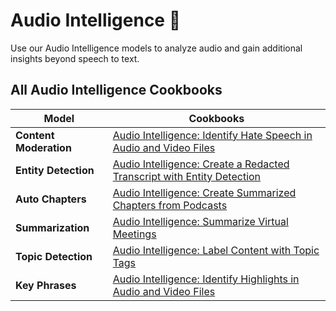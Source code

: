 # Audio Intelligence 🤖

Use our Audio Intelligence models to analyze audio and gain additional insights beyond speech to text.

## All Audio Intelligence Cookbooks

| Model       | Cookbooks                       |
|----------------|-----------------------------------|
| **Content Moderation** | [Audio Intelligence: Identify Hate Speech in Audio and Video Files](content_moderation.ipynb)   |
| **Entity Detection** | [Audio Intelligence: Create a Redacted Transcript with Entity Detection](entity_redaction.ipynb) |
| **Auto Chapters**   | [Audio Intelligence: Create Summarized Chapters from Podcasts](auto_chapters.ipynb)   |
| **Summarization**   | [Audio Intelligence: Summarize Virtual Meetings](summarization.ipynb) |
| **Topic Detection**   | [Audio Intelligence: Label Content with Topic Tags](topic_detection.ipynb) |
| **Key Phrases**   | [Audio Intelligence: Identify Highlights in Audio and Video Files](key_phrases.ipynb) |